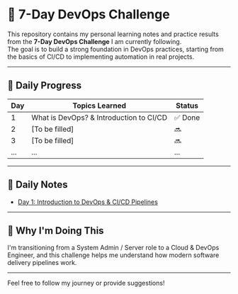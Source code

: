 # 🚀 7-Day DevOps Challenge

This repository contains my personal learning notes and practice results from the **7-Day DevOps Challenge** I am currently following.  
The goal is to build a strong foundation in DevOps practices, starting from the basics of CI/CD to implementing automation in real projects.

---

## 📆 Daily Progress

| Day | Topics Learned                          | Status |
|-----|-----------------------------------------|--------|
| 1   | What is DevOps? & Introduction to CI/CD | ✅ Done |
| 2   | [To be filled]                          | 🔜     |
| 3   | [To be filled]                          | 🔜     |
| ... | ...                                     | ...    |

---

## 📂 Daily Notes

- [Day 1: Introduction to DevOps & CI/CD Pipelines](Day-01/notes.md)

---

## 🎯 Why I'm Doing This

I'm transitioning from a System Admin / Server role to a Cloud & DevOps Engineer, and this challenge helps me understand how modern software delivery pipelines work.

---

Feel free to follow my journey or provide suggestions!  
